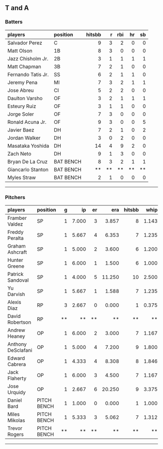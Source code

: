 ## T and A

### Batters

 
|players            |position  | hitsbb|  r| rbi| hr| sb| 
|:------------------|:---------|------:|--:|---:|--:|--:| 
|Salvador Perez     |C         |      9|  3|   2|  0|  0| 
|Matt Olson         |1B        |      8|  3|   0|  0|  0| 
|Jazz Chisholm Jr.  |2B        |      3|  1|   1|  1|  1| 
|Matt Chapman       |3B        |      7|  2|   1|  0|  0| 
|Fernando Tatis Jr. |SS        |      6|  2|   1|  1|  0| 
|Jeremy Pena        |MI        |      7|  3|   2|  1|  1| 
|Jose Abreu         |CI        |      5|  2|   2|  0|  0| 
|Daulton Varsho     |OF        |      3|  2|   1|  1|  1| 
|Esteury Ruiz       |OF        |      3|  1|   1|  0|  0| 
|Jorge Soler        |OF        |      7|  3|   0|  0|  0| 
|Ronald Acuna Jr.   |OF        |      9|  3|   0|  0|  5| 
|Javier Baez        |DH        |      7|  2|   1|  0|  2| 
|Jordan Walker      |DH        |      3|  0|   2|  0|  0| 
|Masataka Yoshida   |DH        |     14|  4|   9|  2|  0| 
|Zach Neto          |DH        |      9|  1|   3|  0|  0| 
|Bryan De La Cruz   |BAT BENCH |      8|  3|   2|  1|  1| 
|Giancarlo Stanton  |BAT BENCH |     **| **|  **| **| **| 
|Myles Straw        |BAT BENCH |      2|  1|   0|  0|  0| 


* * *

### Pitchers

 
|players            |position    |  g|    ip| er|    era| hitsbb|  whip| so|  w| sv| 
|:------------------|:-----------|--:|-----:|--:|------:|------:|-----:|--:|--:|--:| 
|Framber Valdez     |SP          |  1| 7.000|  3|  3.857|      8| 1.143|  9|  1|  0| 
|Freddy Peralta     |SP          |  1| 5.667|  4|  6.353|      7| 1.235|  4|  0|  0| 
|Graham Ashcraft    |SP          |  1| 5.000|  2|  3.600|      6| 1.200|  4|  0|  0| 
|Hunter Greene      |SP          |  1| 6.000|  1|  1.500|      6| 1.000|  6|  0|  0| 
|Patrick Sandoval   |SP          |  1| 4.000|  5| 11.250|     10| 2.500|  5|  0|  0| 
|Yu Darvish         |SP          |  1| 5.667|  1|  1.588|      7| 1.235|  5|  1|  0| 
|Alexis Diaz        |RP          |  3| 2.667|  0|  0.000|      1| 0.375|  4|  1|  1| 
|David Robertson    |RP          | **|    **| **|     **|     **|    **| **| **| **| 
|Andrew Heaney      |OP          |  1| 6.000|  2|  3.000|      7| 1.167|  4|  1|  0| 
|Anthony DeSclafani |OP          |  1| 5.000|  4|  7.200|      9| 1.800|  5|  0|  0| 
|Edward Cabrera     |OP          |  1| 4.333|  4|  8.308|      8| 1.846|  6|  0|  0| 
|Jack Flaherty      |OP          |  1| 6.000|  3|  4.500|      7| 1.167|  9|  1|  0| 
|Jose Urquidy       |OP          |  1| 2.667|  6| 20.250|      9| 3.375|  3|  0|  0| 
|Daniel Bard        |PITCH BENCH |  1| 1.000|  0|  0.000|      1| 1.000|  2|  0|  0| 
|Miles Mikolas      |PITCH BENCH |  1| 5.333|  3|  5.062|      7| 1.312|  4|  0|  0| 
|Trevor Rogers      |PITCH BENCH | **|    **| **|     **|     **|    **| **| **| **| 


* * *


